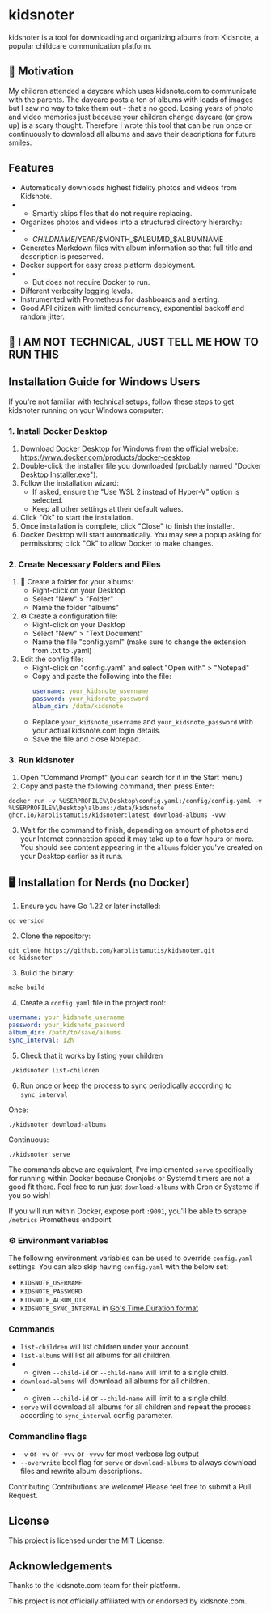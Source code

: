 # kidsnoter

kidsnoter is a tool for downloading and organizing albums from Kidsnote, a popular childcare communication platform.

## 👶 Motivation

My children attended a daycare which uses kidsnote.com to communicate with the parents. The daycare posts a ton of albums
with loads of images but I saw no way to take them out - that's no good. Losing years of photo and video memories just
because your children change daycare (or grow up) is a scary thought. Therefore I wrote this tool that can be run once
or continuously to download all albums and save their descriptions for future smiles.

## Features

- Automatically downloads highest fidelity photos and videos from Kidsnote.
- - Smartly skips files that do not require replacing.
- Organizes photos and videos into a structured directory hierarchy:
- - $CHILDNAME/$YEAR/$MONTH_$ALBUMID_$ALBUMNAME
- Generates Markdown files with album information so that full title and description is preserved.
- Docker support for easy cross platform deployment.
- - But does not require Docker to run.
- Different verbosity logging levels.
- Instrumented with Prometheus for dashboards and alerting.
- Good API citizen with limited concurrency, exponential backoff and random jitter.

## 🚀 I AM NOT TECHNICAL, JUST TELL ME HOW TO RUN THIS

## Installation Guide for Windows Users

If you're not familiar with technical setups, follow these steps to get kidsnoter running on your Windows computer:

### 1. Install Docker Desktop

1. Download Docker Desktop for Windows from the official website:
   https://www.docker.com/products/docker-desktop
2. Double-click the installer file you downloaded (probably named "Docker Desktop Installer.exe").
3. Follow the installation wizard:
    - If asked, ensure the "Use WSL 2 instead of Hyper-V" option is selected.
    - Keep all other settings at their default values.
4. Click "Ok" to start the installation.
5. Once installation is complete, click "Close" to finish the installer.
6. Docker Desktop will start automatically. You may see a popup asking for permissions; click "Ok" to allow Docker to make changes.

### 2. Create Necessary Folders and Files

1. 📸 Create a folder for your albums:
   - Right-click on your Desktop
   - Select "New" > "Folder"
   - Name the folder "albums"
2. ⚙️ Create a configuration file:
   - Right-click on your Desktop
   - Select "New" > "Text Document"
   - Name the file "config.yaml" (make sure to change the extension from .txt to .yaml)
3. Edit the config file:
   - Right-click on "config.yaml" and select "Open with" > "Notepad"
   - Copy and paste the following into the file:
     ```yaml
     username: your_kidsnote_username
     password: your_kidsnote_password
     album_dir: /data/kidsnote
     ```
   - Replace `your_kidsnote_username` and `your_kidsnote_password` with your actual kidsnote.com login details.
   - Save the file and close Notepad.

### 3. Run kidsnoter

1. Open "Command Prompt" (you can search for it in the Start menu)
2. Copy and paste the following command, then press Enter:

```shell
docker run -v %USERPROFILE%\Desktop\config.yaml:/config/config.yaml -v %USERPROFILE%\Desktop\albums:/data/kidsnote ghcr.io/karolistamutis/kidsnoter:latest download-albums -vvv
```

3. Wait for the command to finish, depending on amount of photos and your Internet connection speed it may take up to a few hours or more. You should see content appearing in the `albums` folder you've created on your Desktop earlier as it runs.

## 🖥️ Installation for Nerds (no Docker)

1. Ensure you have Go 1.22 or later installed:

```shell
go version
```

2. Clone the repository:

```shell
git clone https://github.com/karolistamutis/kidsnoter.git
cd kidsnoter
```

3. Build the binary:

```shell
make build
```

4. Create a `config.yaml` file in the project root:

```yaml
username: your_kidsnote_username
password: your_kidsnote_password
album_dir: /path/to/save/albums
sync_interval: 12h
```

5. Check that it works by listing your children

```shell
./kidsnoter list-children
```

6. Run once or keep the process to sync periodically according to `sync_interval`

Once:
```shell
./kidsnoter download-albums
```
Continuous:
```shell
./kidsnoter serve
```

The commands above are equivalent, I've implemented `serve` specifically for running within Docker because Cronjobs or Systemd timers are not a good fit there. Feel free to run just `download-albums` with Cron or Systemd if you so wish!

If you will run within Docker, expose port `:9091`, you'll be able to scrape `/metrics` Prometheus endpoint.

### ⚙️ Environment variables

The following environment variables can be used to override `config.yaml` settings. You can also skip having `config.yaml` with the below set:
* `KIDSNOTE_USERNAME`
* `KIDSNOTE_PASSWORD`
* `KIDSNOTE_ALBUM_DIR`
* `KIDSNOTE_SYNC_INTERVAL` in [Go's Time.Duration format](https://pkg.go.dev/time#ParseDuration)

### Commands

* `list-children` will list children under your account.
* `list-albums` will list all albums for all children.
* * given `--child-id` or `--child-name` will limit to a single child.
* `download-albums` will download all albums for all children.
* * given `--child-id` or `--child-name` will limit to a single child.
* `serve` will download all albums for all children and repeat the process according to `sync_interval` config parameter.

### Commandline flags

* `-v` or `-vv` or `-vvv` or `-vvvv` for most verbose log output
* `--overwrite` bool flag for `serve` or `download-albums` to always download files and rewrite album descriptions.

Contributing
Contributions are welcome! Please feel free to submit a Pull Request.

## License
This project is licensed under the MIT License.

## Acknowledgements
Thanks to the kidsnote.com team for their platform.

This project is not officially affiliated with or endorsed by kidsnote.com.